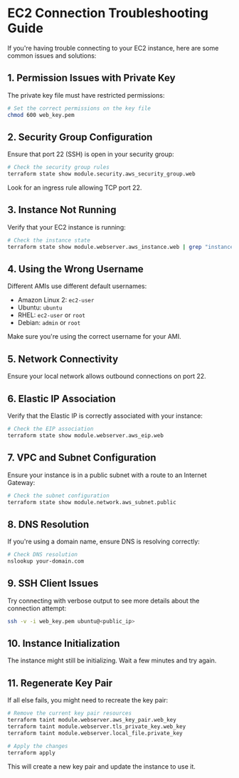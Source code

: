 # EC2 Connection Troubleshooting Guide

If you're having trouble connecting to your EC2 instance, here are some common issues and solutions:

## 1. Permission Issues with Private Key

The private key file must have restricted permissions:

```bash
# Set the correct permissions on the key file
chmod 600 web_key.pem
```

## 2. Security Group Configuration

Ensure that port 22 (SSH) is open in your security group:

```bash
# Check the security group rules
terraform state show module.security.aws_security_group.web
```

Look for an ingress rule allowing TCP port 22.

## 3. Instance Not Running

Verify that your EC2 instance is running:

```bash
# Check the instance state
terraform state show module.webserver.aws_instance.web | grep "instance_state"
```

## 4. Using the Wrong Username

Different AMIs use different default usernames:
- Amazon Linux 2: `ec2-user`
- Ubuntu: `ubuntu`
- RHEL: `ec2-user` or `root`
- Debian: `admin` or `root`

Make sure you're using the correct username for your AMI.

## 5. Network Connectivity

Ensure your local network allows outbound connections on port 22.

## 6. Elastic IP Association

Verify that the Elastic IP is correctly associated with your instance:

```bash
# Check the EIP association
terraform state show module.webserver.aws_eip.web
```

## 7. VPC and Subnet Configuration

Ensure your instance is in a public subnet with a route to an Internet Gateway:

```bash
# Check the subnet configuration
terraform state show module.network.aws_subnet.public
```

## 8. DNS Resolution

If you're using a domain name, ensure DNS is resolving correctly:

```bash
# Check DNS resolution
nslookup your-domain.com
```

## 9. SSH Client Issues

Try connecting with verbose output to see more details about the connection attempt:

```bash
ssh -v -i web_key.pem ubuntu@<public_ip>
```

## 10. Instance Initialization

The instance might still be initializing. Wait a few minutes and try again.

## 11. Regenerate Key Pair

If all else fails, you might need to recreate the key pair:

```bash
# Remove the current key pair resources
terraform taint module.webserver.aws_key_pair.web_key
terraform taint module.webserver.tls_private_key.web_key
terraform taint module.webserver.local_file.private_key

# Apply the changes
terraform apply
```

This will create a new key pair and update the instance to use it.